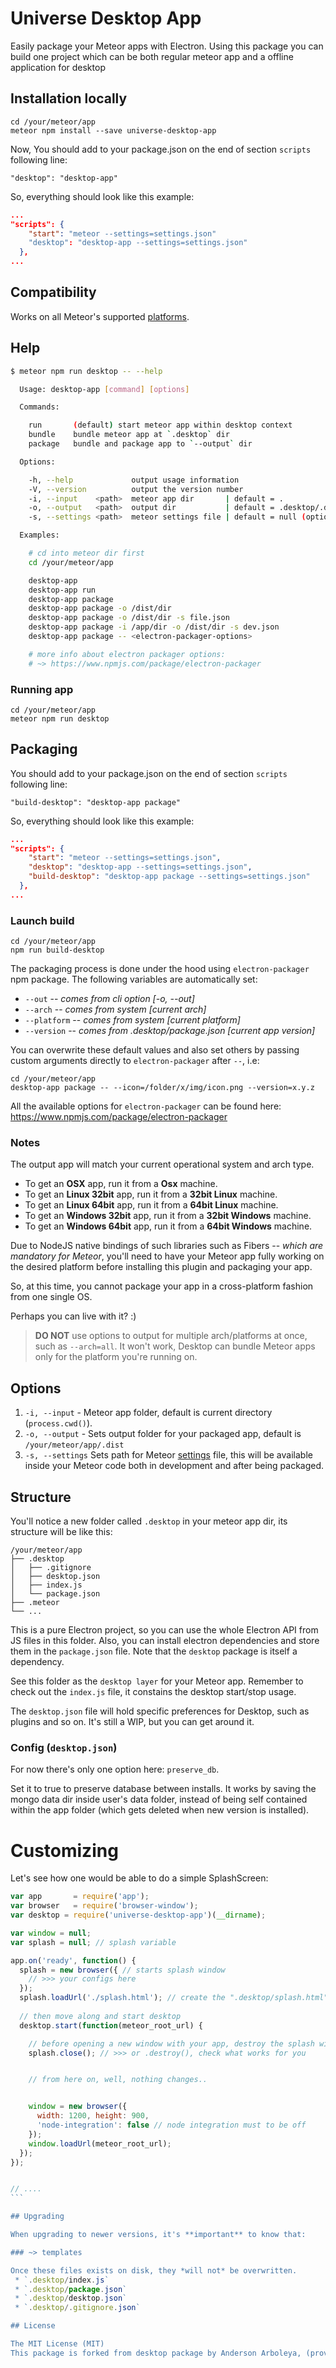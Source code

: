 # Universe Desktop App

Easily package your Meteor apps with Electron.
Using this package you can build one project which can be both regular meteor app and a offline application for desktop

## Installation locally

````shell
cd /your/meteor/app
meteor npm install --save universe-desktop-app
````

Now, You should add to your package.json on the end of section `scripts` following line:
```
"desktop": "desktop-app"
```

So, everything should look like this example: 
```json
...
"scripts": {
    "start": "meteor --settings=settings.json"
    "desktop": "desktop-app --settings=settings.json"
  },
...
```


## Compatibility

Works on all Meteor's supported [platforms](https://github.com/meteor/meteor/wiki/Supported-Platforms).

## Help

````bash
$ meteor npm run desktop -- --help

  Usage: desktop-app [command] [options]

  Commands:

    run       (default) start meteor app within desktop context
    bundle    bundle meteor app at `.desktop` dir
    package   bundle and package app to `--output` dir

  Options:

    -h, --help             output usage information
    -V, --version          output the version number
    -i, --input    <path>  meteor app dir       | default = .
    -o, --output   <path>  output dir           | default = .desktop/.dist
    -s, --settings <path>  meteor settings file | default = null (optional)

  Examples:

    # cd into meteor dir first
    cd /your/meteor/app

    desktop-app
    desktop-app run
    desktop-app package
    desktop-app package -o /dist/dir
    desktop-app package -o /dist/dir -s file.json
    desktop-app package -i /app/dir -o /dist/dir -s dev.json
    desktop-app package -- <electron-packager-options>

    # more info about electron packager options:
    # ~> https://www.npmjs.com/package/electron-packager
````

### Running app

````shell
cd /your/meteor/app
meteor npm run desktop
````

## Packaging

You should add to your package.json on the end of section `scripts` following line:
```
"build-desktop": "desktop-app package"
```
So, everything should look like this example: 
```json
...
"scripts": {
    "start": "meteor --settings=settings.json",
    "desktop": "desktop-app --settings=settings.json",
    "build-desktop": "desktop-app package --settings=settings.json"
  },
...
```

### Launch build
````shell
cd /your/meteor/app
npm run build-desktop
````

The packaging process is done under the hood using `electron-packager`
npm package. The following variables are automatically set:

  * `--out` -- *comes from cli option [-o, --out]*
  * `--arch` -- *comes from system [current arch]*
  * `--platform` -- *comes from system [current platform]*
  * `--version` -- *comes from .desktop/package.json [current app version]*

You can overwrite these default values and also set others by passing custom
arguments directly to `electron-packager` after `--`, i.e:

````shell
cd /your/meteor/app
desktop-app package -- --icon=/folder/x/img/icon.png --version=x.y.z
````

All the available options for `electron-packager` can be found here:
https://www.npmjs.com/package/electron-packager

### Notes

The output app will match your current operational system and arch type.

  * To get an **OSX** app, run it from a **Osx** machine.
  * To get an **Linux 32bit** app, run it from a **32bit Linux** machine.
  * To get an **Linux 64bit** app, run it from a **64bit Linux** machine.
  * To get an **Windows 32bit** app, run it from a **32bit Windows** machine.
  * To get an **Windows 64bit** app, run it from a **64bit Windows** machine.

Due to NodeJS native bindings of such libraries such as Fibers -- *which are
mandatory for Meteor*, you'll need to have your Meteor app fully working on the
desired platform before installing this plugin and packaging your app.

So, at this time, you cannot package your app in a cross-platform fashion from
one single OS.

Perhaps you can live with it? :)

> **DO NOT** use options to output for multiple arch/platforms at once, such as
`--arch=all`. It won't work, Desktop can bundle Meteor apps only for the
platform you're running on.


## Options

1. `-i, --input` - Meteor app folder, default is current directory (`process.cwd()`).
1. `-o, --output` - Sets output folder for your packaged app, default is
`/your/meteor/app/.dist`
1. `-s, --settings` Sets path for Meteor
[settings](http://docs.meteor.com/#/full/meteor_settings) file, this will be
available inside your Meteor code both in development and after being packaged.

## Structure

You'll notice a new folder called `.desktop` in your meteor app dir, its
structure will be like this:

````
/your/meteor/app
├── .desktop
│   ├── .gitignore
│   ├── desktop.json
│   ├── index.js
│   └── package.json
├── .meteor
└── ...
````

This is a pure Electron project, so you can use the whole Electron API from JS
files in this folder. Also, you can install electron dependencies and store them
in the `package.json` file. Note that the `desktop` package is itself a
dependency.

See this folder as the `desktop layer` for your Meteor app. Remember to check
out the `index.js` file, it constains the desktop start/stop usage.

The `desktop.json` file will hold specific preferences for Desktop, such as
plugins and so on. It's still a WIP, but you can get around it.

### Config (`desktop.json`)

For now there's only one option here: `preserve_db`.

Set it to true to preserve database between installs. It works by saving the
mongo data dir inside user's data folder, instead of being self contained within
the app folder (which gets deleted when new version is installed).

# Customizing

Let's see how one would be able to do a simple SplashScreen:

````javascript
var app       = require('app');
var browser   = require('browser-window');
var desktop = require('universe-desktop-app')(__dirname);

var window = null;
var splash = null; // splash variable

app.on('ready', function() {
  splash = new browser({ // starts splash window
    // >>> your configs here
  });
  splash.loadUrl('./splash.html'); // create the ".desktop/splash.html" file
  
  // then move along and start desktop
  desktop.start(function(meteor_root_url) {

    // before opening a new window with your app, destroy the splash window
    splash.close(); // >>> or .destroy(), check what works for you


    // from here on, well, nothing changes..


    window = new browser({
      width: 1200, height: 900,
      'node-integration': false // node integration must to be off
    });
    window.loadUrl(meteor_root_url);
  });
});


// ....
```

## Upgrading

When upgrading to newer versions, it's **important** to know that:

### ~> templates

Once these files exists on disk, they *will not* be overwritten.
 * `.desktop/index.js`
 * `.desktop/package.json`
 * `.desktop/desktop.json`
 * `.desktop/.gitignore.json`

## License

The MIT License (MIT)
This package is forked from desktop package by Anderson Arboleya, (provided under MIT)

